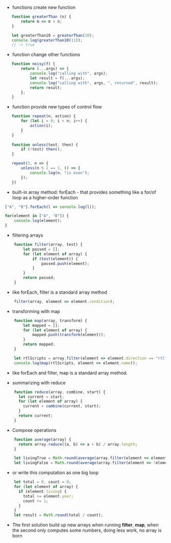 * functions create new function
```javascript
   function greaterThan (n) {
       return m => m > n;
   }

   let greaterThan10 = greaterThan(10);
   console.log(greaterThan10(11));
   // -> true
```

* function change other functions
```javascript
   function noisy(f) {
       return (...args) => {
           console.log("calling with", args);
           let result = f(...args);
           console.log("calling with", args, ", returned", result);
           return result;
       };
   }
```

* function provide new types of control flow
```javascript
   function repeat(n, action) {
       for (let i = 0; i < n; i++) {
           action(i);
       }
   }
   
   function unless(test, then) {
       if (!test) then();
   }

   repeat(3, n => {
       unless(n % 2 == 1, () => {
           console.log(n, "is even");
       });
   })
```

* built-in array method: forEach - that provides something like a for/of loop as a higher-order function
```javascript
["A", "B"].forEach(l => console.log(l));

for(element in ["A", "B"]) {
    console.log(element);
}
```

* filtering arrays
```javascript
    function filter(array, test) {
        let passed = [];
        for (let element of array) {
            if (test(element)) {
                passed.push(element);
            }
        }
        return passed;
    }
```
* like forEach, filter is a standard array method
```javascript
    filter(array, element => element.condition);
```

* transforming with map
```javascript
    function map(array, transform) {
        let mapped = [];
        for (let element of array) {
            mapped.push(transform(element));
        }
        return mapped;
    }

    let rtlScripts = array.filter(element => element.direction == "rtl");
    console.log(map(rtlScripts, element => element.name));
```
* like forEach and filter, map is a standard array method.

* summarizing with reduce
```javascript
    function reduce(array, combine, start) {
      let current = start;
      for (let element of array) {
        current = combine(current, start);
      }
      return current;
    }
```

* Compose operations
```javascript
    function average(array) {
      return array.reduce((a, b) => a + b) / array.length;
    }

    let livingTrue = Math.round(average(array.filter(element => element.living).map(element => element.year)));
    let livingFalse = Math.round(average(array.filter(element => !element.living).map(element => element.year)));
```
* or write this computation as one big loop
```javascript
    let total = 0, count = 0;
    for (let element of array) {
      if (element.living) {
        total += element.year;
        count += 1;
      }
    }
    let result = Math.round(total / count);
```

* The first solution build up new arrays when running **filter**, **map**, when the second only computes some numbers, doing less work, no array is born